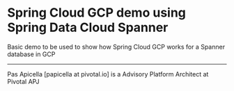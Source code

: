 <h1> Spring Cloud GCP demo using Spring Data Cloud Spanner </h1>

Basic demo to be used to show how Spring Cloud GCP works for a Spanner database in GCP

<hr />
Pas Apicella [papicella at pivotal.io] is a Advisory Platform Architect at Pivotal APJ